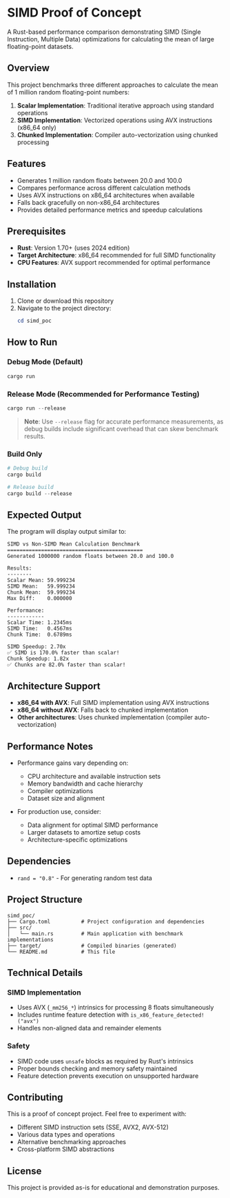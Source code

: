 # SIMD Proof of Concept

A Rust-based performance comparison demonstrating SIMD (Single Instruction, Multiple Data) optimizations for calculating the mean of large floating-point datasets.

## Overview

This project benchmarks three different approaches to calculate the mean of 1 million random floating-point numbers:

1. **Scalar Implementation**: Traditional iterative approach using standard operations
2. **SIMD Implementation**: Vectorized operations using AVX instructions (x86_64 only)
3. **Chunked Implementation**: Compiler auto-vectorization using chunked processing

## Features

- Generates 1 million random floats between 20.0 and 100.0
- Compares performance across different calculation methods
- Uses AVX instructions on x86_64 architectures when available
- Falls back gracefully on non-x86_64 architectures
- Provides detailed performance metrics and speedup calculations

## Prerequisites

- **Rust**: Version 1.70+ (uses 2024 edition)
- **Target Architecture**: x86_64 recommended for full SIMD functionality
- **CPU Features**: AVX support recommended for optimal performance

## Installation

1. Clone or download this repository
2. Navigate to the project directory:
   ```powershell
   cd simd_poc
   ```

## How to Run

### Debug Mode (Default)
```powershell
cargo run
```

### Release Mode (Recommended for Performance Testing)
```powershell
cargo run --release
```

> **Note**: Use `--release` flag for accurate performance measurements, as debug builds include significant overhead that can skew benchmark results.

### Build Only
```powershell
# Debug build
cargo build

# Release build
cargo build --release
```

## Expected Output

The program will display output similar to:

```
SIMD vs Non-SIMD Mean Calculation Benchmark
============================================
Generated 1000000 random floats between 20.0 and 100.0

Results:
--------
Scalar Mean: 59.999234
SIMD Mean:   59.999234
Chunk Mean:  59.999234
Max Diff:    0.000000

Performance:
------------
Scalar Time: 1.2345ms
SIMD Time:   0.4567ms
Chunk Time:  0.6789ms

SIMD Speedup: 2.70x
✅ SIMD is 170.0% faster than scalar!
Chunk Speedup: 1.82x
✅ Chunks are 82.0% faster than scalar!
```

## Architecture Support

- **x86_64 with AVX**: Full SIMD implementation using AVX instructions
- **x86_64 without AVX**: Falls back to chunked implementation
- **Other architectures**: Uses chunked implementation (compiler auto-vectorization)

## Performance Notes

- Performance gains vary depending on:
  - CPU architecture and available instruction sets
  - Memory bandwidth and cache hierarchy
  - Compiler optimizations
  - Dataset size and alignment

- For production use, consider:
  - Data alignment for optimal SIMD performance
  - Larger datasets to amortize setup costs
  - Architecture-specific optimizations

## Dependencies

- `rand = "0.8"` - For generating random test data

## Project Structure

```
simd_poc/
├── Cargo.toml          # Project configuration and dependencies
├── src/
│   └── main.rs         # Main application with benchmark implementations
├── target/             # Compiled binaries (generated)
└── README.md           # This file
```

## Technical Details

### SIMD Implementation
- Uses AVX (`_mm256_*`) intrinsics for processing 8 floats simultaneously
- Includes runtime feature detection with `is_x86_feature_detected!("avx")`
- Handles non-aligned data and remainder elements

### Safety
- SIMD code uses `unsafe` blocks as required by Rust's intrinsics
- Proper bounds checking and memory safety maintained
- Feature detection prevents execution on unsupported hardware

## Contributing

This is a proof of concept project. Feel free to experiment with:
- Different SIMD instruction sets (SSE, AVX2, AVX-512)
- Various data types and operations
- Alternative benchmarking approaches
- Cross-platform SIMD abstractions

## License

This project is provided as-is for educational and demonstration purposes.
